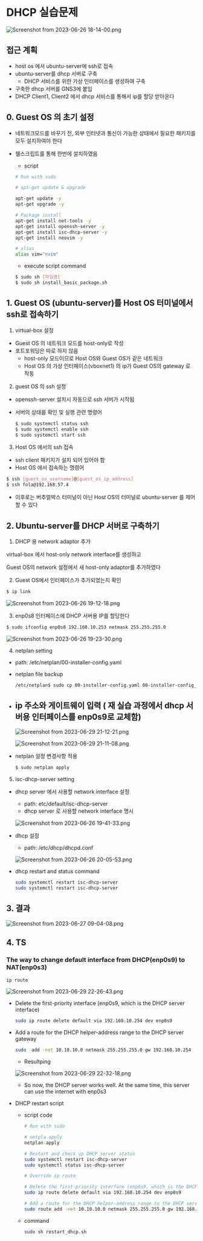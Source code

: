 # DHCP 실습문제

![Screenshot from 2023-06-26 18-14-00.png](DHCP%20%E1%84%89%E1%85%B5%E1%86%AF%E1%84%89%E1%85%B3%E1%86%B8%E1%84%86%E1%85%AE%E1%86%AB%E1%84%8C%E1%85%A6%20a37b8d1c0aba4348883c35ca4268c733/Screenshot_from_2023-06-26_18-14-00.png)

## 접근 계획

- host os 에서 ubuntu-server에 ssh로 접속
- ubuntu-server를 dhcp 서버로 구축
    - DHCP 서비스를 위한 가상 인터페이스를 생성하여 구축
- 구축한 dhcp 서버를 GNS3에 붙임
- DHCP Client1, Client2 에서 dhcp 서비스를 통해서 ip를 할당 받아온다

## 0. Guest OS 의 초기 설정

- 네트워크모드를 바꾸기 전, 외부 인터넷과 통신이 가능한 상태에서 필요한 패키지를 모두 설치하여야 한다
- 쉘스크립트를 통해 한번에 설치하였음
    - script
    
    ```bash
    # Run with sudo
    
    # apt-get update & upgrade
    
    apt-get update -y
    apt-get upgrade -y
    
    # Package install  
    apt-get install net-tools -y
    apt-get install openssh-server -y
    apt-get install isc-dhcp-server -y
    apt-get install neovim -y
    
    # alias
    alias vim="nvim"
    ```
    
    - execute script command
    
    ```bash
    $ sudo sh [파일명]
    $ sudo sh install_basic_package.sh
    ```
    

## 1. Guest OS (ubuntu-server)를 Host OS 터미널에서 ssh로 접속하기

1)  virtual-box 설정

- Guest OS 의 네트워크 모드를 host-only로 작성
- 포트포워딩은 따로 하지 않음
    - host-only 모드이므로 Host OS와 Guest OS가 같은 네트워크
    - Host OS 의 가상 인터페이스(vboxnet1) 의 ip가 Guest OS의 gateway 로 작동

2) guest OS 의 ssh 설정

- openssh-server 설치시 자동으로 ssh 서버가 시작됨
- 서버의 상태를 확인 및 실행 관련 명령어
    
    ```bash
    $ sudo systemctl status ssh
    $ sudo systemctl enable ssh
    $ sudo systemctl start ssh
    ```
    

3) Host OS 에서의 ssh 접속

- ssh client 패키지가 설치 되어 있어야 함
- Host OS 에서 접속하는 명령어

```bash
$ ssh [guest_os_username]@[guest_os_ip_address]
$ ssh fola@192.168.57.4
```

- 이후로는 버추얼박스 터미널이 아닌 Host OS의 터미널로 ubuntu-server 를 제어할 수 있다

## 2. Ubuntu-server를 DHCP 서버로 구축하기

1)  DHCP 용 network adaptor 추가

virtual-box 에서 host-only network interface를 생성하고

Guest OS의 network 설정에서 새 host-only adaptor를 추가하였다

2) Guest OS에서 인터페이스가 추가되었는지 확인

```bash
$ ip link
```

![Screenshot from 2023-06-26 19-12-18.png](DHCP%20%E1%84%89%E1%85%B5%E1%86%AF%E1%84%89%E1%85%B3%E1%86%B8%E1%84%86%E1%85%AE%E1%86%AB%E1%84%8C%E1%85%A6%20a37b8d1c0aba4348883c35ca4268c733/Screenshot_from_2023-06-26_19-12-18.png)

3) enp0s8 인터페이스에 DHCP 서버용 IP를 할당한다

```bash
$ sudo ifconfig enp0s8 192.168.10.253 netmask 255.255.255.0
```

![Screenshot from 2023-06-26 19-23-30.png](DHCP%20%E1%84%89%E1%85%B5%E1%86%AF%E1%84%89%E1%85%B3%E1%86%B8%E1%84%86%E1%85%AE%E1%86%AB%E1%84%8C%E1%85%A6%20a37b8d1c0aba4348883c35ca4268c733/Screenshot_from_2023-06-26_19-23-30.png)

4) netplan setting

- path: /etc/netplan/00-installer-config.yaml
- netplan file backup
    
    ```bash
    /etc/netplan$ sudo cp 00-installer-config.yaml 00-installer-config_backup_20230626.yaml
    ```
    
- ip 주소와 게이트웨이 입력 ( 재 실습 과정에서 dhcp 서버용 인터페이스를 enp0s9로 교체함)
    - 
    
    ![Screenshot from 2023-06-29 21-12-21.png](DHCP%20%E1%84%89%E1%85%B5%E1%86%AF%E1%84%89%E1%85%B3%E1%86%B8%E1%84%86%E1%85%AE%E1%86%AB%E1%84%8C%E1%85%A6%20a37b8d1c0aba4348883c35ca4268c733/Screenshot_from_2023-06-29_21-12-21.png)
    
    ![Screenshot from 2023-06-29 21-11-08.png](DHCP%20%E1%84%89%E1%85%B5%E1%86%AF%E1%84%89%E1%85%B3%E1%86%B8%E1%84%86%E1%85%AE%E1%86%AB%E1%84%8C%E1%85%A6%20a37b8d1c0aba4348883c35ca4268c733/Screenshot_from_2023-06-29_21-11-08.png)
    

- netplan 설정 변경사항 적용
    
    ```bash
    $ sudo netplan apply
    ```
    

5) isc-dhcp-server setting

- dhcp server 에서 사용할 network interface 설정
    - path: etc/default/isc-dhcp-server
    - dhcp server 로 사용할 network interface 명시
    
    ![Screenshot from 2023-06-26 19-41-33.png](DHCP%20%E1%84%89%E1%85%B5%E1%86%AF%E1%84%89%E1%85%B3%E1%86%B8%E1%84%86%E1%85%AE%E1%86%AB%E1%84%8C%E1%85%A6%20a37b8d1c0aba4348883c35ca4268c733/Screenshot_from_2023-06-26_19-41-33.png)
    
- dhcp 설정
    - path: /etc/dhcp/dhcpd.conf
    
    ![Screenshot from 2023-06-26 20-05-53.png](DHCP%20%E1%84%89%E1%85%B5%E1%86%AF%E1%84%89%E1%85%B3%E1%86%B8%E1%84%86%E1%85%AE%E1%86%AB%E1%84%8C%E1%85%A6%20a37b8d1c0aba4348883c35ca4268c733/Screenshot_from_2023-06-26_20-05-53.png)
    
- dhcp restart and status command
    
    ```bash
    sudo systemctl restart isc-dhcp-server
    sudo systemctl restart isc-dhcp-server
    ```
    

## 3. 결과

![Screenshot from 2023-06-27 09-04-08.png](DHCP%20%E1%84%89%E1%85%B5%E1%86%AF%E1%84%89%E1%85%B3%E1%86%B8%E1%84%86%E1%85%AE%E1%86%AB%E1%84%8C%E1%85%A6%20a37b8d1c0aba4348883c35ca4268c733/Screenshot_from_2023-06-27_09-04-08.png)

 

## 4. TS

### The way to change default interface from DHCP(enp0s9) to NAT(enp0s3)

```bash
ip route 
```

![Screenshot from 2023-06-29 22-26-43.png](DHCP%20%E1%84%89%E1%85%B5%E1%86%AF%E1%84%89%E1%85%B3%E1%86%B8%E1%84%86%E1%85%AE%E1%86%AB%E1%84%8C%E1%85%A6%20a37b8d1c0aba4348883c35ca4268c733/Screenshot_from_2023-06-29_22-26-43.png)

- Delete the first-priority interface (enp0s9, which is the DHCP server interface)
    
    ```bash
    sudo ip route delete default via 192.168.10.254 dev enp0s9
    ```
    

- Add a route for the DHCP helper-address range to the DHCP server gateway
    
    ```bash
    sudo  add -net 10.10.10.0 netmask 255.255.255.0 gw 192.168.10.254
    ```
    
    - Resultping
    
    ![Screenshot from 2023-06-29 22-32-18.png](DHCP%20%E1%84%89%E1%85%B5%E1%86%AF%E1%84%89%E1%85%B3%E1%86%B8%E1%84%86%E1%85%AE%E1%86%AB%E1%84%8C%E1%85%A6%20a37b8d1c0aba4348883c35ca4268c733/Screenshot_from_2023-06-29_22-32-18.png)
    
    - So now, the DHCP server works well. At the same time, this server can use the internet with enp0s3
    
- DHCP restart script
    - script code
        
        ```bash
        # Run with sudo
        
        # netpla apply
        netplan apply
        
        # Restart and check up DHCP server status 
        sudo systemctl restart isc-dhcp-server
        sudo systemctl status isc-dhcp-server
        
        # Override ip route 
        
        # Delete the first-priority interface (enp0s9, which is the DHCP server interface)
        sudo ip route delete default via 192.168.10.254 dev enp0s9
        
        # Add a route for the DHCP helper-address range to the DHCP server gateway
        sudo route add -net 10.10.10.0 netmask 255.255.255.0 gw 192.168.10.254
        ```
        
    - command
        
        ```bash
        sudo sh restart_dhcp.sh
        ```
